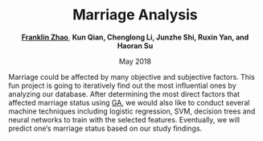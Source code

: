 <div align=center>
 
# Marriage Analysis

[**Franklin Zhao**](http://franklinzhao.top), **Kun Qian, Chenglong Li, Junzhe Shi, Ruxin Yan, and Haoran Su**

May 2018

<div align=left>

Marriage could be affected by many objective and subjective factors. This fun project is going to iteratively find out the most influential ones by analyzing our database. After determining the most direct factors that affected marriage status using [GA](https://github.com/QinganZhao/GA), we would also like to conduct several machine techniques including logistic regression, SVM, decision trees and neural networks to train with the selected features. Eventually, we will predict one‘s marriage status based on our study findings.
